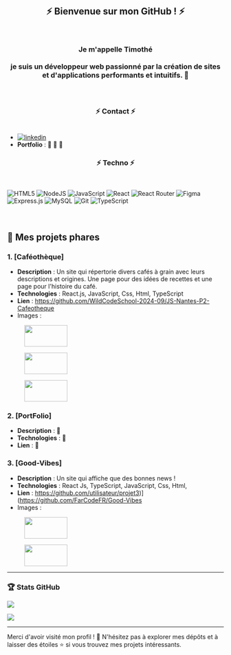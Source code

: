 <section><h1 align="center">⚡️ Bienvenue sur mon GitHub ! ⚡️</h1> </br><h3 align="center">Je m'appelle Timothé </br></br>je suis un développeur web passionné par la création de sites et d'applications performants et intuitifs.  🚀</br></br></br></h3></section>
                 
<h3 align="center">⚡️ Contact ⚡️</br></br></h3>

- [![linkedin](https://img.shields.io/badge/linkedin-0A66C2?style=for-the-badge&logo=linkedin&logoColor=white)](www.linkedin.com/in/timothé-renard-a686072b4/)
- **Portfolio** : 🚧 🚧 🚧

<h3 font-size=32px align='center'>⚡️ Techno ⚡️</h3></br>

 
![HTML5](https://img.shields.io/badge/html5-%23E34F26.svg?style=for-the-badge&logo=html5&logoColor=white) ![NodeJS](https://img.shields.io/badge/node.js-6DA55F?style=for-the-badge&logo=node.js&logoColor=white) ![JavaScript](https://img.shields.io/badge/javascript-%23323330.svg?style=for-the-badge&logo=javascript&logoColor=%23F7DF1E) ![React](https://img.shields.io/badge/react-%2320232a.svg?style=for-the-badge&logo=react&logoColor=%2361DAFB) ![React Router](https://img.shields.io/badge/React_Router-CA4245?style=for-the-badge&logo=react-router&logoColor=white) ![Figma](https://img.shields.io/badge/figma-%23F24E1E.svg?style=for-the-badge&logo=figma&logoColor=white) ![Express.js](https://img.shields.io/badge/express.js-%23404d59.svg?style=for-the-badge&logo=express&logoColor=%2361DAFB) ![MySQL](https://img.shields.io/badge/mysql-4479A1.svg?style=for-the-badge&logo=mysql&logoColor=white) ![Git](https://img.shields.io/badge/git-%23F05033.svg?style=for-the-badge&logo=git&logoColor=white) ![TypeScript](https://img.shields.io/badge/typescript-%23007ACC.svg?style=for-the-badge&logo=typescript&logoColor=white) </br></br></br>



## 📂 Mes projets phares

### 1. **[Caféothèque]**
   - **Description** : Un site qui répertorie divers cafés à grain avec leurs descriptions et origines. Une page pour des idées de recettes et une page pour l'histoire du café.
   - **Technologies** : React.js, JavaScript, Css, Html, TypeScript
   - **Lien** : https://github.com/WildCodeSchool-2024-09/JS-Nantes-P2-Cafeotheque
   - Images :
   <figure><img src="https://github.com/user-attachments/assets/fa48fc45-5605-4e37-ae6d-343cace303fb" width=100px height=50px ></figure>   <figure><img src="https://github.com/user-attachments/assets/bbf53a59-1265-4cc7-97fe-d859a5234fe0" width=100px height=50px ></figure>    <figure><img src="https://github.com/user-attachments/assets/599e5066-c1ad-4344-bec3-aaa785b23a62" width=100px height=50px ></figure>



### 2. **[PortFolio]**
   - **Description** : 🚧 
   - **Technologies** : 🚧 
   - **Lien** : 🚧 

### 3. **[Good-Vibes]**

   - **Description** : Un site qui affiche que des bonnes news !
   - **Technologies** : React Js, TypeScript, JavaScript, Css, Html, 
   - **Lien** : https://github.com/utilisateur/projet3)](https://github.com/FarCodeFR/Good-Vibes
   - Images :
<figure><img src="https://github.com/user-attachments/assets/181af1f6-4f53-4e1a-9cda-1d2d9ade17eb" width=100px height=50px ></figure>  <figure><img src="https://github.com/user-attachments/assets/bb3de742-e012-42a1-b6d6-49a869bfff94" width=100px height=50px ></figure>

---

<h3>🏆 Stats GitHub </h3>

![](https://github-readme-streak-stats.herokuapp.com/?user=FarCodeFR&theme=transparent&hide_border=false)<br/>

![](https://github-readme-stats.vercel.app/api/top-langs/?username=FarCodeFR&theme=transparent&hide_border=false&include_all_commits=true&count_private=false&layout=compact)

---

Merci d'avoir visité mon profil ! 🌟 N'hésitez pas à explorer mes dépôts et à laisser des étoiles ⭐ si vous trouvez mes projets intéressants.
